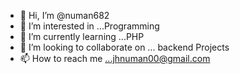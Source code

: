 - 👋 Hi, I’m @numan682
- 👀 I’m interested in ...Programming
- 🌱 I’m currently learning ...PHP
- 💞️ I’m looking to collaborate on ... backend Projects
- 📫 How to reach me ...jhnuman00@gmail.com

<!---
numan682/numan682 is a ✨ special ✨ repository because its `README.md` (this file) appears on your GitHub profile.
You can click the Preview link to take a look at your changes.
--->
